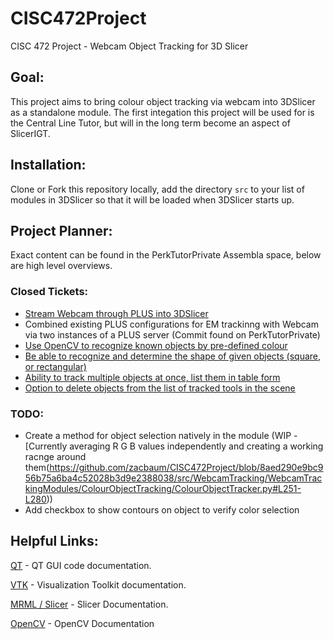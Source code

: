 # CISC472Project
CISC 472 Project - Webcam Object Tracking for 3D Slicer

## Goal:
This project aims to bring colour object tracking via webcam into 3DSlicer as a standalone module. The first integation this project will be used for is the Central Line Tutor, but will in the long term become an aspect of SlicerIGT.

## Installation:
Clone or Fork this repository locally, add the directory ```src``` to your list of modules in 3DSlicer so that it will be loaded when 3DSlicer starts up.

## Project Planner:
Exact content can be found in the PerkTutorPrivate Assembla space, below are high level overviews.

### Closed Tickets:

- [Stream Webcam through PLUS into 3DSlicer](https://github.com/zacbaum/CISC472Project/commit/d3077fc318a2ee431f9a0da6402a2aed831ff827)
- Combined existing PLUS configurations for EM trackinng with Webcam via two instances of a PLUS server (Commit found on PerkTutorPrivate)
- [Use OpenCV to recognize known objects by pre-defined colour](https://github.com/zacbaum/CISC472Project/commit/5bafaf0bf0d0cf237690c5678651e66e32ac91b8)
- [Be able to recognize and determine the shape of given objects (square, or rectangular)](https://github.com/zacbaum/CISC472Project/commit/4f02526996466cd7bc14f68b15b160046000324d)
- [Ability to track multiple objects at once, list them in table form](https://github.com/zacbaum/CISC472Project/commit/0eb4435bf3a09d55d5eefed5bbc77aedbc2fb661)
- [Option to delete objects from the list of tracked tools in the scene](https://github.com/zacbaum/CISC472Project/commit/8aed290e9bc956b75a6ba4c52028b3d9e2388038)

### TODO:

- Create a method for object selection natively in the module (WIP - [Currently averaging R G B values independently and creating a working racnge around them(https://github.com/zacbaum/CISC472Project/blob/8aed290e9bc956b75a6ba4c52028b3d9e2388038/src/WebcamTracking/WebcamTrackingModules/ColourObjectTracking/ColourObjectTracker.py#L251-L280))
- Add checkbox to show contours on object to verify color selection

## Helpful Links:
[QT](http://doc.qt.io/qt-4.8/classes.html) - QT GUI code documentation.

[VTK](http://www.vtk.org/doc/release/6.2/html/classes.html) - Visualization Toolkit documentation.

[MRML / Slicer](https://www.slicer.org/doc/html/classes.html) - Slicer Documentation.

[OpenCV](http://docs.opencv.org/2.4/) - OpenCV Documentation

